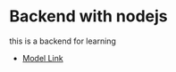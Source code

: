 # Backend with nodejs

this is a backend for learning
- [Model Link](https:app.eraser.io/workspace/YtPqZ1VogxGy1jzIDkzj?origin=share)
